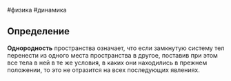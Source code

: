 #физика #динамика 
## Определение
**Однородность** пространства означает, что если замкнутую систему тел перенести из одного места пространства в другое, поставив при этом все тела в ней в те же условия, в каких они находились в прежнем положении, то это не отразится на всех последующих явлениях.